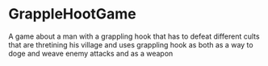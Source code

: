 # GrappleHootGame
A game about a man with a grappling hook that has to defeat different cults that are thretining his village and uses grappling hook as both as a way to doge and weave enemy attacks and as a weapon 
